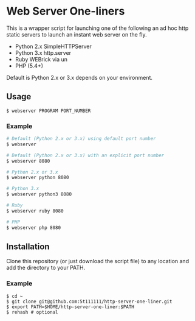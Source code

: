 # Web Server One-liners

This is a wrapper script for launching one of the following an ad hoc http static servers to launch an instant web server on the fly.

- Python 2.x SimpleHTTPServer
- Python 3.x http.server
- Ruby WEBrick via un
- PHP (5.4+)

Default is Python 2.x or 3.x depends on your environment.

## Usage

```text
$ webserver PROGRAM PORT_NUMBER
```

### Example

```bash
# Default (Python 2.x or 3.x) using default port number
$ webserver

# Default (Python 2.x or 3.x) with an explicit port number
$ webserver 8080

# Python 2.x or 3.x
$ webserver python 8080

# Python 3.x
$ webserver python3 8080

# Ruby
$ webserver ruby 8080

# PHP
$ webserver php 8080
```

## Installation

Clone this repository (or just download the script file) to any location and add the directory to your PATH.

### Example

```text
$ cd ~
$ git clone git@github.com:5t111111/http-server-one-liner.git
$ export PATH=$HOME/http-server-one-liner:$PATH
$ rehash # optional
```
